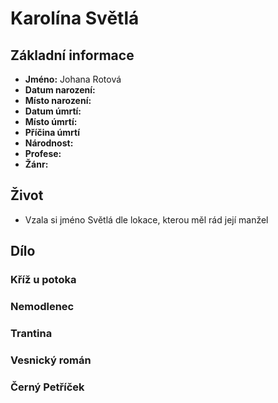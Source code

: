 # Karolína Světlá

## Základní informace

- **Jméno:** Johana Rotová
- **Datum narození:**
- **Místo narození:**
- **Datum úmrtí:**
- **Místo úmrtí:**
- **Příčina úmrtí**
- **Národnost:**
- **Profese:**
- **Žánr:**

## Život

- Vzala si jméno Světlá dle lokace, kterou měl rád její manžel

## Dílo

### Kříž u potoka

### Nemodlenec

### Trantina

### Vesnický román

### Černý Petříček